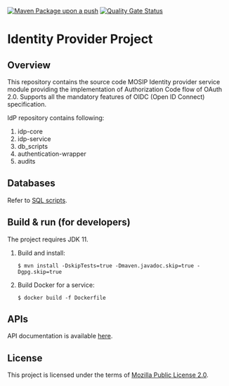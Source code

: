 [![Maven Package upon a push](https://github.com/mosip/idp/actions/workflows/push_trigger.yml/badge.svg?branch=develop)](https://github.com/mosip/idp/actions/workflows/push_trigger.yml)
[![Quality Gate Status](https://sonarcloud.io/api/project_badges/measure?project=mosip_idp&id=mosip_idp&metric=alert_status)](https://sonarcloud.io/dashboard?id=mosip_idp)


# Identity Provider Project

## Overview

This repository contains the source code MOSIP Identity provider service module providing the implementation of Authorization Code flow of OAuth 2.0.
Supports all the mandatory features of OIDC (Open ID Connect) specification.

IdP repository contains following:

1. idp-core
2. idp-service
3. db_scripts
4. authentication-wrapper
5. audits

## Databases
Refer to [SQL scripts](db_scripts).

## Build & run (for developers)
The project requires JDK 11. 
1. Build and install:
    ```
    $ mvn install -DskipTests=true -Dmaven.javadoc.skip=true -Dgpg.skip=true
    ```
1. Build Docker for a service:
    ```
    $ docker build -f Dockerfile
    ```

## APIs
API documentation is available [here](https://mosip.stoplight.io/docs/identity-provider/branches/main/6f1syzijynu40-identity-provider).

## License
This project is licensed under the terms of [Mozilla Public License 2.0](LICENSE).


